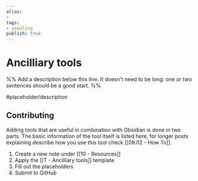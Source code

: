 ```yaml
---
alias: 
- 
tags:
- seedling
publish: true
---
```


# Ancilliary tools

%% Add a description below this line. It doesn't need to be long: one or two sentences should be a good start. %%

#placeholder/description 

## Contributing

Adding tools that are useful in combination with Obsidian is done in two parts. The basic information of the tool itself is listed here, for longer posts explaining describe how you use this tool check [[09.02 - How To]].

1. Create a new note under [[10 - Resources]]
2. Apply the [[T - Ancilliary tools]] template
3. Fill out the placeholders
4. Submit to GitHub